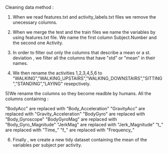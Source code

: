 Cleaning data method : 

1) When we read features.txt and activity_labels.txt files we remove the unecessary columns.
2) When we merge the test and the train files we name the variables by using features.txt file. We name the first column Subject.Number and the second one Activity.

3) In order to filter out only the columns that  describe a mean or a st. deviation , we filter all the columns that have "std" or "mean" in their names.
4) We then rename the activities 1,2,3,4,5,6 to
"WALKING","WALKING_UPSTAIRS","WALKING_DOWNSTAIRS","SITTING","STANDING","LAYING" resepctively.

5)We rename the columns so they become readble by humans. All the columns containing :

"BodyAcc" are replaced with "Body_Acceleration"
"GravityAcc" are replaced with "Gravity_Acceleration"
"BodyGyro" are replaced with "Body_Gyroscope"
"BodyGyroMag" are replaced with "Body_Gyro_Magnitude"
"JerkMag" are replaced with "Jerk_Magnitude"
"t_" are replaced with "Time_"
"f_" are replaced with "Frequency_"

6) Finally , we create a new tidy dataset containing the mean of the variables per subject per activity. 

